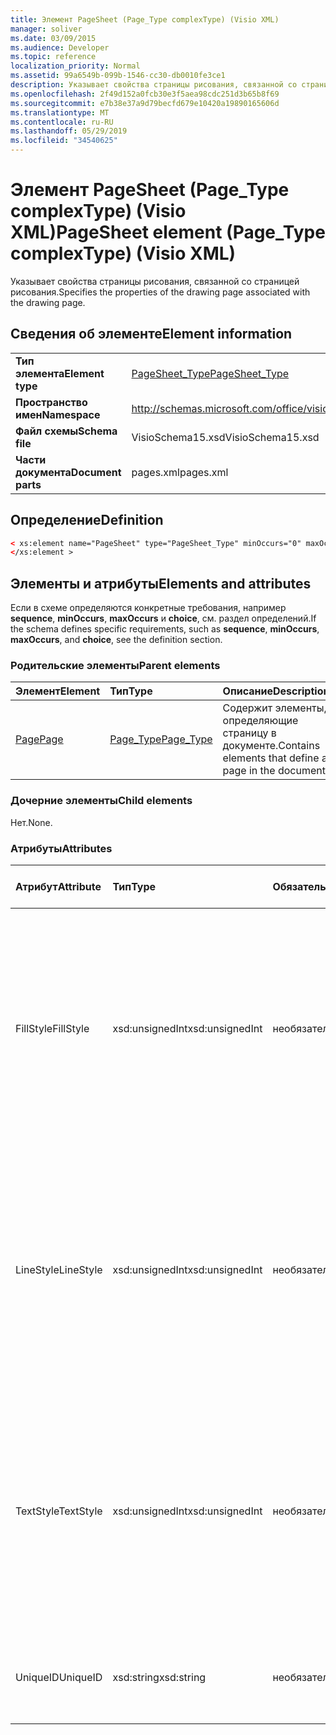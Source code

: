 ```yaml
---
title: Элемент PageSheet (Page_Type complexType) (Visio XML)
manager: soliver
ms.date: 03/09/2015
ms.audience: Developer
ms.topic: reference
localization_priority: Normal
ms.assetid: 99a6549b-099b-1546-cc30-db0010fe3ce1
description: Указывает свойства страницы рисования, связанной со страницей рисования.
ms.openlocfilehash: 2f49d152a0fcb30e3f5aea98cdc251d3b65b8f69
ms.sourcegitcommit: e7b38e37a9d79becfd679e10420a19890165606d
ms.translationtype: MT
ms.contentlocale: ru-RU
ms.lasthandoff: 05/29/2019
ms.locfileid: "34540625"
---
```

# <a name="pagesheet-element-page_type-complextype-visio-xml"></a><span data-ttu-id="69c52-103">Элемент PageSheet (Page_Type complexType) (Visio XML)</span><span class="sxs-lookup"><span data-stu-id="69c52-103">PageSheet element (Page_Type complexType) (Visio XML)</span></span>

<span data-ttu-id="69c52-104">Указывает свойства страницы рисования, связанной со страницей рисования.</span><span class="sxs-lookup"><span data-stu-id="69c52-104">Specifies the properties of the drawing page associated with the drawing page.</span></span>
  
## <a name="element-information"></a><span data-ttu-id="69c52-105">Сведения об элементе</span><span class="sxs-lookup"><span data-stu-id="69c52-105">Element information</span></span>

|||
|:-----|:-----|
|<span data-ttu-id="69c52-106">**Тип элемента**</span><span class="sxs-lookup"><span data-stu-id="69c52-106">**Element type**</span></span> <br/> |[<span data-ttu-id="69c52-107">PageSheet_Type</span><span class="sxs-lookup"><span data-stu-id="69c52-107">PageSheet_Type</span></span>](pagesheet_type-complextypevisio-xml.md) <br/> |
|<span data-ttu-id="69c52-108">**Пространство имен**</span><span class="sxs-lookup"><span data-stu-id="69c52-108">**Namespace**</span></span> <br/> |http://schemas.microsoft.com/office/visio/2012/main  <br/> |
|<span data-ttu-id="69c52-109">**Файл схемы**</span><span class="sxs-lookup"><span data-stu-id="69c52-109">**Schema file**</span></span> <br/> |<span data-ttu-id="69c52-110">VisioSchema15.xsd</span><span class="sxs-lookup"><span data-stu-id="69c52-110">VisioSchema15.xsd</span></span>  <br/> |
|<span data-ttu-id="69c52-111">**Части документа**</span><span class="sxs-lookup"><span data-stu-id="69c52-111">**Document parts**</span></span> <br/> |<span data-ttu-id="69c52-112">pages.xml</span><span class="sxs-lookup"><span data-stu-id="69c52-112">pages.xml</span></span>  <br/> |
   
## <a name="definition"></a><span data-ttu-id="69c52-113">Определение</span><span class="sxs-lookup"><span data-stu-id="69c52-113">Definition</span></span>

```XML
< xs:element name="PageSheet" type="PageSheet_Type" minOccurs="0" maxOccurs="1" >
</xs:element > 
```

## <a name="elements-and-attributes"></a><span data-ttu-id="69c52-114">Элементы и атрибуты</span><span class="sxs-lookup"><span data-stu-id="69c52-114">Elements and attributes</span></span>

<span data-ttu-id="69c52-115">Если в схеме определяются конкретные требования, например **sequence**, **minOccurs**, **maxOccurs** и **choice**, см. раздел определений.</span><span class="sxs-lookup"><span data-stu-id="69c52-115">If the schema defines specific requirements, such as **sequence**, **minOccurs**, **maxOccurs**, and **choice**, see the definition section.</span></span> 
  
### <a name="parent-elements"></a><span data-ttu-id="69c52-116">Родительские элементы</span><span class="sxs-lookup"><span data-stu-id="69c52-116">Parent elements</span></span>

|<span data-ttu-id="69c52-117">**Элемент**</span><span class="sxs-lookup"><span data-stu-id="69c52-117">**Element**</span></span>|<span data-ttu-id="69c52-118">**Тип**</span><span class="sxs-lookup"><span data-stu-id="69c52-118">**Type**</span></span>|<span data-ttu-id="69c52-119">**Описание**</span><span class="sxs-lookup"><span data-stu-id="69c52-119">**Description**</span></span>|
|:-----|:-----|:-----|
|[<span data-ttu-id="69c52-120">Page</span><span class="sxs-lookup"><span data-stu-id="69c52-120">Page</span></span>](page-element-pages_type-complextypevisio-xml.md) <br/> |[<span data-ttu-id="69c52-121">Page_Type</span><span class="sxs-lookup"><span data-stu-id="69c52-121">Page_Type</span></span>](page_type-complextypevisio-xml.md) <br/> |<span data-ttu-id="69c52-122">Содержит элементы, определяющие страницу в документе.</span><span class="sxs-lookup"><span data-stu-id="69c52-122">Contains elements that define a page in the document.</span></span>  <br/> |
   
### <a name="child-elements"></a><span data-ttu-id="69c52-123">Дочерние элементы</span><span class="sxs-lookup"><span data-stu-id="69c52-123">Child elements</span></span>

<span data-ttu-id="69c52-124">Нет.</span><span class="sxs-lookup"><span data-stu-id="69c52-124">None.</span></span>
  
### <a name="attributes"></a><span data-ttu-id="69c52-125">Атрибуты</span><span class="sxs-lookup"><span data-stu-id="69c52-125">Attributes</span></span>

|<span data-ttu-id="69c52-126">**Атрибут**</span><span class="sxs-lookup"><span data-stu-id="69c52-126">**Attribute**</span></span>|<span data-ttu-id="69c52-127">**Тип**</span><span class="sxs-lookup"><span data-stu-id="69c52-127">**Type**</span></span>|<span data-ttu-id="69c52-128">**Обязательный**</span><span class="sxs-lookup"><span data-stu-id="69c52-128">**Required**</span></span>|<span data-ttu-id="69c52-129">**Описание**</span><span class="sxs-lookup"><span data-stu-id="69c52-129">**Description**</span></span>|<span data-ttu-id="69c52-130">**Возможные значения**</span><span class="sxs-lookup"><span data-stu-id="69c52-130">**Possible values**</span></span>|
|:-----|:-----|:-----|:-----|:-----|
|<span data-ttu-id="69c52-131">FillStyle</span><span class="sxs-lookup"><span data-stu-id="69c52-131">FillStyle</span></span>  <br/> |<span data-ttu-id="69c52-132">xsd:unsignedInt</span><span class="sxs-lookup"><span data-stu-id="69c52-132">xsd:unsignedInt</span></span>  <br/> |<span data-ttu-id="69c52-133">необязательный</span><span class="sxs-lookup"><span data-stu-id="69c52-133">optional</span></span>  <br/> |<span data-ttu-id="69c52-134">Указывает ИД таблицы стилей, от которой необходимо наследовать форматирование заливки.</span><span class="sxs-lookup"><span data-stu-id="69c52-134">Specifies the ID of the style sheet from which to inherit fill formatting.</span></span> <span data-ttu-id="69c52-135">Это должно быть значение атрибута **ID,** связанного с StyleSheet_Type **в** рисунке.</span><span class="sxs-lookup"><span data-stu-id="69c52-135">It MUST be the value of the **ID** attribute associated with a **StyleSheet_Type** in the drawing.</span></span>  <br/> |<span data-ttu-id="69c52-136">Значения типа xsd:unsignedInt.</span><span class="sxs-lookup"><span data-stu-id="69c52-136">Values of the xsd:unsignedInt type.</span></span>  <br/> |
|<span data-ttu-id="69c52-137">LineStyle</span><span class="sxs-lookup"><span data-stu-id="69c52-137">LineStyle</span></span>  <br/> |<span data-ttu-id="69c52-138">xsd:unsignedInt</span><span class="sxs-lookup"><span data-stu-id="69c52-138">xsd:unsignedInt</span></span>  <br/> |<span data-ttu-id="69c52-139">необязательный</span><span class="sxs-lookup"><span data-stu-id="69c52-139">optional</span></span>  <br/> |<span data-ttu-id="69c52-140">Указывает ИД таблицы стилей, от которой необходимо наследовать форматирование строк.</span><span class="sxs-lookup"><span data-stu-id="69c52-140">Specifies the ID of the style sheet from which to inherit line formatting.</span></span> <span data-ttu-id="69c52-141">Это должно быть значение атрибута **ID,** связанного с StyleSheet_Type **в** рисунке.</span><span class="sxs-lookup"><span data-stu-id="69c52-141">It MUST be the value of the **ID** attribute associated with a **StyleSheet_Type** in the drawing.</span></span>  <br/> |<span data-ttu-id="69c52-142">Значения типа xsd:unsignedInt.</span><span class="sxs-lookup"><span data-stu-id="69c52-142">Values of the xsd:unsignedInt type.</span></span>  <br/> |
|<span data-ttu-id="69c52-143">TextStyle</span><span class="sxs-lookup"><span data-stu-id="69c52-143">TextStyle</span></span>  <br/> |<span data-ttu-id="69c52-144">xsd:unsignedInt</span><span class="sxs-lookup"><span data-stu-id="69c52-144">xsd:unsignedInt</span></span>  <br/> |<span data-ttu-id="69c52-145">необязательный</span><span class="sxs-lookup"><span data-stu-id="69c52-145">optional</span></span>  <br/> |<span data-ttu-id="69c52-146">Указывает ИД таблицы стилей, от которой требуется наследовать форматирование текста.</span><span class="sxs-lookup"><span data-stu-id="69c52-146">Specifies the ID of the style sheet from which to inherit text formatting.</span></span> <span data-ttu-id="69c52-147">Это должно быть значение атрибута **ID,** связанного с StyleSheet_Type **в** рисунке.</span><span class="sxs-lookup"><span data-stu-id="69c52-147">It MUST be the value of the **ID** attribute associated with a **StyleSheet_Type** in the drawing.</span></span>  <br/> |<span data-ttu-id="69c52-148">Значения типа xsd:unsignedInt.</span><span class="sxs-lookup"><span data-stu-id="69c52-148">Values of the xsd:unsignedInt type.</span></span>  <br/> |
|<span data-ttu-id="69c52-149">UniqueID</span><span class="sxs-lookup"><span data-stu-id="69c52-149">UniqueID</span></span>  <br/> |<span data-ttu-id="69c52-150">xsd:string</span><span class="sxs-lookup"><span data-stu-id="69c52-150">xsd:string</span></span>  <br/> |<span data-ttu-id="69c52-151">необязательный</span><span class="sxs-lookup"><span data-stu-id="69c52-151">optional</span></span>  <br/> |<span data-ttu-id="69c52-152">Уникальный ИД элемента в родительском элементе.</span><span class="sxs-lookup"><span data-stu-id="69c52-152">The unique ID of the element within its parent element.</span></span>  <br/> |<span data-ttu-id="69c52-153">Значения типа xsd:string.</span><span class="sxs-lookup"><span data-stu-id="69c52-153">Values of the xsd:string type.</span></span>  <br/> |
   

